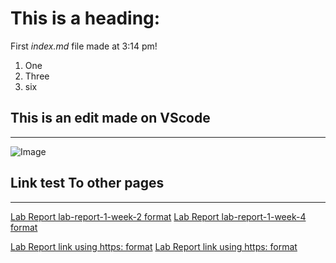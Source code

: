 # This is a heading:

First *index.md* file made at 3:14 pm!
1. One 
2. Three 
3. six

## This is an edit made on VScode
---
![Image](https://upload.wikimedia.org/wikipedia/commons/thumb/7/71/2010-kodiak-bear-1.jpg/1200px-2010-kodiak-bear-1.jpg)


## Link test To other pages
---
[Lab Report lab-report-1-week-2 format](lab-report-1-week-2)
[Lab Report lab-report-1-week-4 format](lab-report-1-week-4)


[Lab Report link using https: format](https://rsavoj.github.io/cse15l-lab-reports/lab-report-1-week-2.html)
[Lab Report link using https: format](https://rsavoj.github.io/cse15l-lab-reports/lab-report-1-week-4.html)